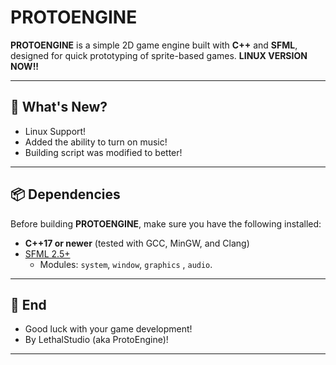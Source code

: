 # PROTOENGINE

**PROTOENGINE** is a simple 2D game engine built with **C++** and **SFML**, designed for quick prototyping of sprite-based games.
**LINUX VERSION NOW!!**

---
## 📰 What's New?

- Linux Support!
- Added the ability to turn on music!
- Building script was modified to better!
---

## 📦 Dependencies

Before building **PROTOENGINE**, make sure you have the following installed:

- **C++17 or newer** (tested with GCC, MinGW, and Clang)
- [SFML 2.5+](https://www.sfml-dev.org/download.php)  
  - Modules: `system`, `window`, `graphics` , `audio`.
---

## 💫 End
- Good luck with your game development!
- By LethalStudio (aka ProtoEngine)!
---

